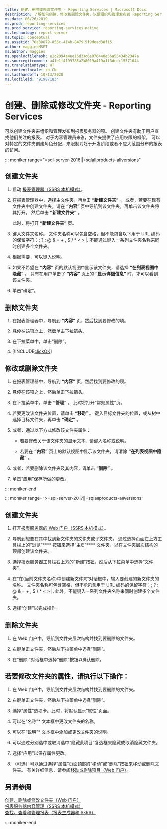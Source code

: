 ```yaml
---
title: 创建、删除或修改文件夹 - Reporting Services | Microsoft Docs
description: 了解如何创建、修改和删除文件夹，以便组织和管理发布到 Reporting Services 报表服务器的项。
ms.date: 06/26/2019
ms.prod: reporting-services
ms.prod_service: reporting-services-native
ms.technology: report-server
ms.topic: conceptual
ms.assetid: 70a38879-856c-414b-8479-5f9dead38f15
author: maggiesMSFT
ms.author: maggies
ms.openlocfilehash: e1c2094a4ee16d33c6e076440e56a55434b2347a
ms.sourcegitcommit: a41e1f4199785a2b8019a419a1f3dcdc15571044
ms.translationtype: HT
ms.contentlocale: zh-CN
ms.lasthandoff: 10/13/2020
ms.locfileid: "91987183"
---
```

# <a name="create-delete-or-modify-a-folder---reporting-services"></a>创建、删除或修改文件夹 - Reporting Services
  可以创建文件夹来组织和管理发布到报表服务器的项。 创建文件夹有助于用户查找他们关注的报表。 对于内容管理员来说，文件夹提供了应用权限的框架。 可以对特定的文件夹创建角色分配，来限制对处于开发阶段或者不应大范围分布的报表的访问。  

::: moniker range="=sql-server-2016||=sqlallproducts-allversions"

## <a name="to-create-a-folder"></a>创建文件夹  
  
1.  启动 [报表管理器（SSRS 本机模式）](../web-portal-ssrs-native-mode.md)。  
  
2.  在报表管理器中，选择主文件夹，再单击 **“新建文件夹”** 。 或者，若要在现有文件夹中创建文件夹，请在 **“内容”** 页中导航到该文件夹，再单击该文件夹将其打开。 然后单击 **“新建文件夹”** 。  
  
     此时，将打开 **“新建文件夹”** 页。  
  
3.  键入文件夹名称。 文件夹名称可以包含空格，但不能包含以下用于 URL 编码的保留字符：\; \? \: \@ \& \= \+ \, \$ \/ \* \< \> \|. 不能通过键入一系列文件夹名称来同时创建多个文件夹。  
  
4.  根据需要，可以键入说明。  
  
5.  如果不希望在 **“内容”** 页的默认视图中显示该文件夹，请选择 **“在列表视图中隐藏”** 。 只有在用户单击了 **“内容”** 页上的 **“显示详细信息”** 时，才可以看到该文件夹。  
  
6.  单击“确定”。  
  
## <a name="to-delete-a-folder"></a>删除文件夹  
  
1.  在报表管理器中，导航到 **“内容”** 页，然后找到要修改的项。  
  
2.  悬停在该项之上，然后单击下拉箭头。  
  
3.  在下拉菜单中，单击“删除”。  
  
4.  [!INCLUDE[clickOK](../../includes/clickok-md.md)]  
  
## <a name="to-modify-or-delete-a-folder"></a>修改或删除文件夹  
  
1.  在报表管理器中，导航到 **“内容”** 页，然后找到要修改的项。  
  
2.  悬停在该项之上，然后单击下拉箭头。  
  
3.  在下拉菜单中，单击 **“管理”** 。 此时将打开“常规属性”页。  
  
4.  若要更改该文件夹位置，请单击 **“移动”** 。 键入目标文件夹的位置，或从树中选择目标文件夹，再单击 **“确定”** 。  
  
5.  或者，通过以下方式修改该文件夹属性：  
  
    -   若要修改关于该文件夹的显示文本，请键入名称或说明。  
  
    -   若要在 **“内容”** 页上的默认视图中显示该文件夹，请清除 **“在列表视图中隐藏”** 。  
  
6.  或者，若要删除该文件夹及其内容，请单击 **“删除”** 。  
  
7.  单击“应用”保存所做的更改。  

::: moniker-end

::: moniker range=">=sql-server-2017||=sqlallproducts-allversions"
 
## <a name="to-create-a-folder"></a>创建文件夹  
  
1. 打开[报表服务器的 Web 门户（SSRS 本机模式）](../../reporting-services/web-portal-ssrs-native-mode.md)。  
  
2. 导航到想要在其中找到新文件夹的文件夹或子文件夹。 通过选择页面左上方工具栏上的“浏览”**** 按钮来选择“主页”**** 文件夹，以在文件夹层次结构的顶部创建该文件夹。  
  
3. 选择报表服务器工具栏右上方的“新建”按钮，然后从下拉菜单中选择“文件夹”。  
  
4. 在“在(当前文件夹名称)中创建新文件夹”对话框中，输入要创建的新文件夹的名称。 文件夹名称可包含空格，但不能包含用于 URL 编码的保留字符：\; \? \: \@ \& \= \+ \, \$ \/ \* \< \> \|. 此外，不能键入一系列文件夹名称来同时创建多个文件夹。  
  
5. 选择“创建”以完成操作。  
  
## <a name="to-delete-a-folder"></a>删除文件夹  
  
1. 在 Web 门户中，导航到文件夹层次结构并找到要删除的文件夹。  
  
2. 右键单击文件夹，然后从下拉菜单中选择“删除”。  
  
3. 在“删除 <foldername>”对话框中选择“删除”按钮以确认删除。  
  
## <a name="to-modify-a-folders-properties"></a>若要修改文件夹的属性，请执行以下操作：  
  
1. 在 Web 门户中，导航到文件夹层次结构并找到要删除的文件夹。  
  
2. 右键单击文件夹，然后从下拉菜单中选择“删除”。  
  
3. 选择“属性”选项卡。此时，将默认显示“属性”页面。  
  
4. 可以在“名称”* 文本框中更改文件夹的名称。  
  
5. 可以在“说明”* 文本框中添加或更改文件夹的说明。  
  
6. 可以通过分别选中或取消选中“隐藏此项目”复选框来隐藏或取消隐藏文件夹。  
  
7. 选择“应用”以保存属性更改。  
  
8. （可选）可以通过选择“属性”页面顶部的“移动”或“删除”按钮来移动或删除文件夹。 有关详细信息，请参阅[移动或删除项目（Web 门户）](../../reporting-services/report-server/move-or-delete-an-item-report-manager.md)。  
  
## <a name="see-also"></a>另请参阅  
 [创建、删除或修改文件夹（Web 门户）](../../reporting-services/report-server/create-delete-or-modify-a-folder-web-portal.md)   
 [报表服务器内容管理（SSRS 本机模式）](../../reporting-services/report-server/report-server-content-management-ssrs-native-mode.md)   
 [查找、查看和管理报表（报表生成器和 SSRS）](../../reporting-services/report-builder/finding-viewing-and-managing-reports-report-builder-and-ssrs.md)    
  
::: moniker-end